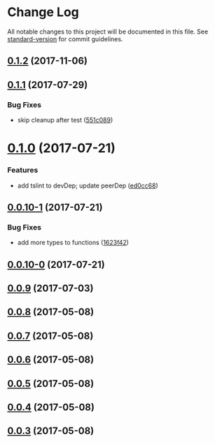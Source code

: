 # Change Log

All notable changes to this project will be documented in this file. See [standard-version](https://github.com/conventional-changelog/standard-version) for commit guidelines.

<a name="0.1.2"></a>
## [0.1.2](https://github.com/HKUST-VISLab/koa-bodyparser-ts/compare/v0.1.1...v0.1.2) (2017-11-06)



<a name="0.1.1"></a>
## [0.1.1](https://github.com/HKUST-VISLab/koa-bodyparser-ts/compare/v0.1.0...v0.1.1) (2017-07-29)


### Bug Fixes

* skip cleanup after test ([551c089](https://github.com/HKUST-VISLab/koa-bodyparser-ts/commit/551c089))



<a name="0.1.0"></a>
# [0.1.0](https://github.com/HKUST-VISLab/koa-bodyparser-ts/compare/v0.0.10-1...v0.1.0) (2017-07-21)


### Features

* add tslint to devDep; update peerDep ([ed0cc68](https://github.com/HKUST-VISLab/koa-bodyparser-ts/commit/ed0cc68))



<a name="0.0.10-1"></a>
## [0.0.10-1](https://github.com/HKUST-VISLab/koa-bodyparser-ts/compare/v0.0.10-0...v0.0.10-1) (2017-07-21)


### Bug Fixes

* add more types to functions ([1623f42](https://github.com/HKUST-VISLab/koa-bodyparser-ts/commit/1623f42))



<a name="0.0.10-0"></a>
## [0.0.10-0](https://github.com/HKUST-VISLab/koa-bodyparser-ts/compare/v0.0.9...v0.0.10-0) (2017-07-21)



<a name="0.0.9"></a>
## [0.0.9](https://github.com/HKUST-VISLab/koa-bodyparser-ts/compare/v0.0.8...v0.0.9) (2017-07-03)



<a name="0.0.8"></a>
## [0.0.8](https://github.com/HKUST-VISLab/koa-bodyparser-ts/compare/v0.0.7...v0.0.8) (2017-05-08)



<a name="0.0.7"></a>
## [0.0.7](https://github.com/HKUST-VISLab/koa-bodyparser-ts/compare/v0.0.6...v0.0.7) (2017-05-08)



<a name="0.0.6"></a>
## [0.0.6](https://github.com/HKUST-VISLab/koa-bodyparser-ts/compare/v0.0.5...v0.0.6) (2017-05-08)



<a name="0.0.5"></a>
## [0.0.5](https://github.com/HKUST-VISLab/koa-bodyparser-ts/compare/v0.0.4...v0.0.5) (2017-05-08)



<a name="0.0.4"></a>
## [0.0.4](https://github.com/HKUST-VISLab/koa-bodyparser-ts/compare/v0.0.3...v0.0.4) (2017-05-08)



<a name="0.0.3"></a>
## [0.0.3](https://github.com/HKUST-VISLab/koa-bodyparser-ts/compare/v0.0.2...v0.0.3) (2017-05-08)
